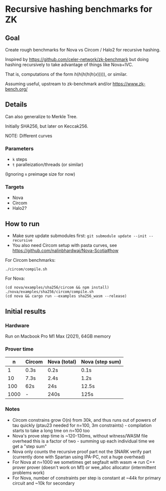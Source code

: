 # Recursive hashing benchmarks for ZK

## Goal

Create rough benchmarks for Nova vs Circom / Halo2 for recursive hashing.

Inspired by https://github.com/celer-network/zk-benchmark but doing hashing
recursively to take advantage of things like Nova+IVC.

That is, computations of the form $h(h(h(h(h(x)))))$, or similar.

Assuming useful, upstream to zk-benchmark and/or https://www.zk-bench.org/

## Details

Can also generalize to Merkle Tree.

Initially SHA256, but later on Keccak256.

NOTE: Different curves

### Parameters

- `k` steps
- `t` paralleization/threads (or similar)

(Ignoring `n` preimage size for now)

### Targets

- Nova
- Circom
- Halo2?

## How to run

- Make sure update submodules first: `git submodule update --init --recursive`
- You also need Circom setup with pasta curves, see https://github.com/nalinbhardwaj/Nova-Scotia#how

For Circom benchmarks:

`./circom/compile.sh`

For Nova:

```
(cd nova/examples/sha256/circom && npm install)
./nova/examples/sha256/circom/compile.sh
(cd nova && cargo run --examples sha256_wasm --release)
```

## Initial results

### Hardware

Run on Macbook Pro M1 Max (2021), 64GB memory

### Prover time

| n     | Circom | Nova (total) | Nova (step sum) |
|-------|--------|--------------|-----------------|
| 1     | 0.3s   | 0.2s         | 0.1s            |
| 10    | 7.3s   | 2.4s         | 1.2s            |
| 100   | 62s    | 24s          | 12.5s           |
| 1000  | -      | 240s         | 125s            |


### Notes

- Circom constrains grow O(n) from 30k, and thus runs out of powers of tau quickly (ptau23 needed for n=100, 3m constraints) - compilation starts to take a long tme on n=100 too
- Nova's prove step time is ~120-130ms, without witness/WASM file overhead this is a factor of two - summing up each individual time we get a "step sum"
- Nova only counts the recursive proof part not the SNARK verify part (currently done with Spartan using IPA-PC, not a huge overhead)
- For Nova at n=1000 we sometimes get segfault with wasm => run C++ prover prover (doesn't work on M1) or wee_alloc allocator (intermittent problems work)
- For Nova, number of constraints per step is constant at ~44k for primary circuit and ~10k for secondary